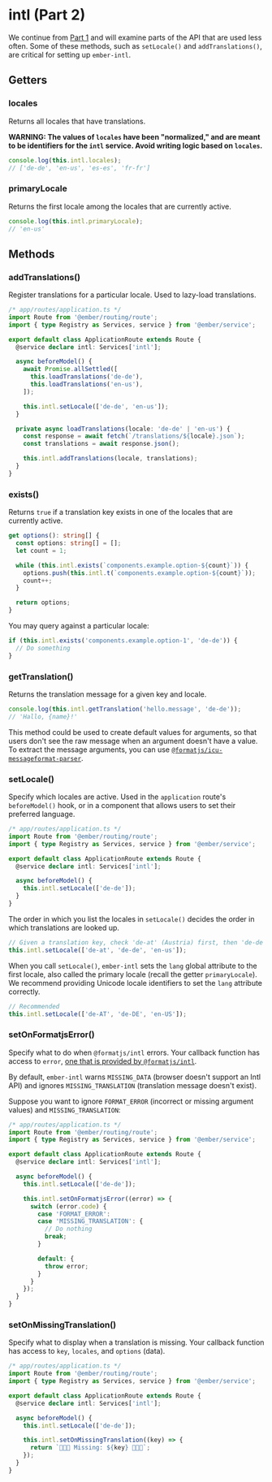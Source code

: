 # intl (Part 2)

We continue from [Part 1](./intl-part-1) and will examine parts of the API that are used less often. Some of these methods, such as `setLocale()` and `addTranslations()`, are critical for setting up `ember-intl`.


## Getters

### locales

Returns all locales that have translations.

**WARNING: The values of `locales` have been "normalized," and are meant to be identifiers for the `intl` service. Avoid writing logic based on `locales`.**

```ts
console.log(this.intl.locales);
// ['de-de', 'en-us', 'es-es', 'fr-fr']
```


### primaryLocale

Returns the first locale among the locales that are currently active.

```ts
console.log(this.intl.primaryLocale);
// 'en-us'
```


## Methods

### addTranslations()

Register translations for a particular locale. Used to lazy-load translations.

```ts
/* app/routes/application.ts */
import Route from '@ember/routing/route';
import { type Registry as Services, service } from '@ember/service';

export default class ApplicationRoute extends Route {
  @service declare intl: Services['intl'];

  async beforeModel() {
    await Promise.allSettled([
      this.loadTranslations('de-de'),
      this.loadTranslations('en-us'),
    ]);

    this.intl.setLocale(['de-de', 'en-us']);
  }

  private async loadTranslations(locale: 'de-de' | 'en-us') {
    const response = await fetch(`/translations/${locale}.json`);
    const translations = await response.json();

    this.intl.addTranslations(locale, translations);
  }
}
```


### exists()

Returns `true` if a translation key exists in one of the locales that are currently active.

```ts
get options(): string[] {
  const options: string[] = [];
  let count = 1;

  while (this.intl.exists(`components.example.option-${count}`)) {
    options.push(this.intl.t(`components.example.option-${count}`));
    count++;
  }

  return options;
}
```

You may query against a particular locale:

```ts
if (this.intl.exists('components.example.option-1', 'de-de')) {
  // Do something
}
```


### getTranslation()

Returns the translation message for a given key and locale.

```ts
console.log(this.intl.getTranslation('hello.message', 'de-de'));
// 'Hallo, {name}!'
```

This method could be used to create default values for arguments, so that users don't see the raw message when an argument doesn't have a value. To extract the message arguments, you can use [`@formatjs/icu-messageformat-parser`](https://formatjs.github.io/docs/icu-messageformat-parser/).


### setLocale()

Specify which locales are active. Used in the `application` route's `beforeModel()` hook, or in a component that allows users to set their preferred language.

```ts
/* app/routes/application.ts */
import Route from '@ember/routing/route';
import { type Registry as Services, service } from '@ember/service';

export default class ApplicationRoute extends Route {
  @service declare intl: Services['intl'];

  async beforeModel() {
    this.intl.setLocale(['de-de']);
  }
}
```

The order in which you list the locales in `setLocale()` decides the order in which translations are looked up.

```ts
// Given a translation key, check 'de-at' (Austria) first, then 'de-de' (Germany), then 'en-us'
this.intl.setLocale(['de-at', 'de-de', 'en-us']);
```

When you call `setLocale()`, `ember-intl` sets the `lang` global attribute to the first locale, also called the primary locale (recall the getter `primaryLocale`). We recommend providing Unicode locale identifiers to set the `lang` attribute correctly.

```ts
// Recommended
this.intl.setLocale(['de-AT', 'de-DE', 'en-US']);
```


### setOnFormatjsError()

Specify what to do when `@formatjs/intl` errors. Your callback function has access to `error`, [one that is provided by `@formatjs/intl`](https://formatjs.github.io/docs/guides/develop#error-codes).

By default, `ember-intl` warns `MISSING_DATA` (browser doesn't support an Intl API) and ignores `MISSING_TRANSLATION` (translation message doesn't exist).

Suppose you want to ignore `FORMAT_ERROR` (incorrect or missing argument values) and `MISSING_TRANSLATION`:

```ts
/* app/routes/application.ts */
import Route from '@ember/routing/route';
import { type Registry as Services, service } from '@ember/service';

export default class ApplicationRoute extends Route {
  @service declare intl: Services['intl'];

  async beforeModel() {
    this.intl.setLocale(['de-de']);

    this.intl.setOnFormatjsError((error) => {
      switch (error.code) {
        case 'FORMAT_ERROR':
        case 'MISSING_TRANSLATION': {
          // Do nothing
          break;
        }

        default: {
          throw error;
        }
      }
    });
  }
}
```


### setOnMissingTranslation()

Specify what to display when a translation is missing. Your callback function has access to `key`, `locales`, and `options` (data).

```ts
/* app/routes/application.ts */
import Route from '@ember/routing/route';
import { type Registry as Services, service } from '@ember/service';

export default class ApplicationRoute extends Route {
  @service declare intl: Services['intl'];

  async beforeModel() {
    this.intl.setLocale(['de-de']);

    this.intl.setOnMissingTranslation((key) => {
      return `🐹🐹🐹 Missing: ${key} 🐹🐹🐹`;
    });
  }
}
```
